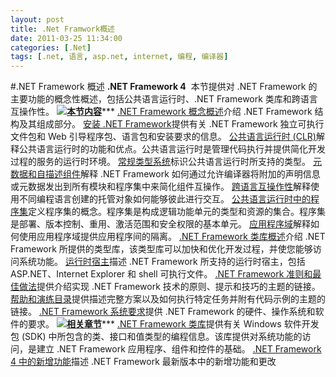 ```yaml
---
layout: post
title: .Net Framwork概述
date: 2011-03-25 11:34:00
categories: [.Net]
tags: [.net, 语言, asp.net, internet, 编程, 编译器]
---
```

#.NET Framework 概述
**.NET Framework 4** 
本节提供对 .NET Framework 的主要功能的概念性概述，包括公共语言运行时、.NET Framework 类库和跨语言互操作性。
[![](http://i.msdn.microsoft.com/Hash/030c41d9079671d09a62d8e2c1db6973.gif)**本节内容**](javascript:void(0) "折叠")***
[]()[.NET Framework 概念概述](http://msdn.microsoft.com/zh-cn/library/zw4w595w.aspx)介绍 .NET Framework 结构及其组成部分。
[安装 .NET Framework](http://msdn.microsoft.com/zh-cn/library/5a4x27ek.aspx)提供有关 .NET Framework 独立可执行文件包和 Web 引导程序包、语言包和安装要求的信息。
[公共语言运行时 (CLR)](http://msdn.microsoft.com/zh-cn/library/8bs2ecf4.aspx)解释公共语言运行时的功能和优点。公共语言运行时是管理代码执行并提供简化开发过程的服务的运行时环境。
[常规类型系统](http://msdn.microsoft.com/zh-cn/library/zcx1eb1e.aspx)标识公共语言运行时所支持的类型。
[元数据和自描述组件](http://msdn.microsoft.com/zh-cn/library/xcd8txaw.aspx)解释 .NET Framework 如何通过允许编译器将附加的声明信息或元数据发出到所有模块和程序集中来简化组件互操作。
[跨语言互操作性](http://msdn.microsoft.com/zh-cn/library/a2c7tshk.aspx)解释使用不同编程语言创建的托管对象如何能够彼此进行交互。
[公共语言运行时中的程序集](http://msdn.microsoft.com/zh-cn/library/k3677y81.aspx)定义程序集的概念。程序集是构成逻辑功能单元的类型和资源的集合。程序集是部署、版本控制、重用、激活范围和安全权限的基本单元。
[应用程序域](http://msdn.microsoft.com/zh-cn/library/2bh4z9hs.aspx)解释如何使用应用程序域提供应用程序间的隔离。
[.NET Framework 类库概述](http://msdn.microsoft.com/zh-cn/library/hfa3fa08.aspx)介绍 .NET Framework 所提供的类型库，该类型库可以加快和优化开发过程，并使您能够访问系统功能。
[运行时宿主](http://msdn.microsoft.com/zh-cn/library/a51xd4ze.aspx)描述 .NET Framework 所支持的运行时宿主，包括 ASP.NET、Internet Explorer 和 shell 可执行文件。
[.NET Framework 准则和最佳做法](http://msdn.microsoft.com/zh-cn/library/ms184412.aspx)提供介绍实现 .NET Framework 技术的原则、提示和技巧的主题的链接。
[帮助和演练目录](http://msdn.microsoft.com/zh-cn/library/ms184413.aspx)提供描述完整方案以及如何执行特定任务并附有代码示例的主题的链接。
[.NET Framework 系统要求](http://msdn.microsoft.com/zh-cn/library/8z6watww.aspx)提供 .NET Framework 的硬件、操作系统和软件的要求。
[![](http://i.msdn.microsoft.com/Hash/030c41d9079671d09a62d8e2c1db6973.gif)**相关章节**](javascript:void(0) "折叠")***
[]()[.NET Framework 类库](http://msdn.microsoft.com/zh-cn/library/ms229335.aspx)提供有关 Windows 软件开发包 (SDK) 中所包含的类、接口和值类型的编程信息。该库提供对系统功能的访问，是建立 .NET Framework 应用程序、组件和控件的基础。
[.NET Framework 4 中的新增功能](http://msdn.microsoft.com/zh-cn/library/ms171868.aspx)描述 .NET Framework 最新版本中的新增功能和更改
